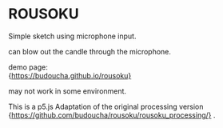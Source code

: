 # ROUSOKU
Simple sketch using microphone input.

can blow out the candle through the microphone.

demo page:  
{https://budoucha.github.io/rousoku}

may not work in some environment.

This is a p5.js Adaptation of the original processing version {https://github.com/budoucha/rousoku/rousoku_processing/} .
